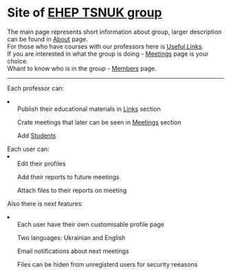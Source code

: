 <h1>Site of <a href="http://www.exp-hep.univ.kiev.ua">EHEP TSNUK group</a></h1>

The main page represents short information about group, larger description can be found in <a href="http://www.exp-hep.univ.kiev.ua/about/">About</a> page. <br>
For those who have courses with our professors here is <a href="http://www.exp-hep.univ.kiev.ua/links/">Useful Links</a>. <br>
If you are interested in what the group is doing - <a href="http://www.exp-hep.univ.kiev.ua/meetings/">Meetings</a> page is your choice. <br>
Whant to know who is in the group - <a href="http://www.exp-hep.univ.kiev.ua/members/">Members</a> page. 
<hr>

Each professor can:
<li>
  <ul>Publish their educational materials in <a href="http://www.exp-hep.univ.kiev.ua/links/">Links</a> section</ul>
  <ul>Crate meetings that later can be seen in <a href="http://www.exp-hep.univ.kiev.ua/meetings/">Meetings</a> section</ul>
  <ul>Add <a href="http://www.exp-hep.univ.kiev.ua/members/">Students</a></ul>
 </li>
Each user can:
<li>
  <ul>Edit their profiles</ul>
  <ul>Add their reports to future meetings</ul>
  <ul>Attach files to their reports on meeting</ul>
</li>

Also there is next features:
<li>
  <ul>Each user have their own customisable profile page</ul>
  <ul>Two languages: Ukrainian and English</ul>
  <ul>Email notifications about next meetings</ul>
  <ul>Files can be hiden from unregisterd users for security reeasons</ul>
</li>
